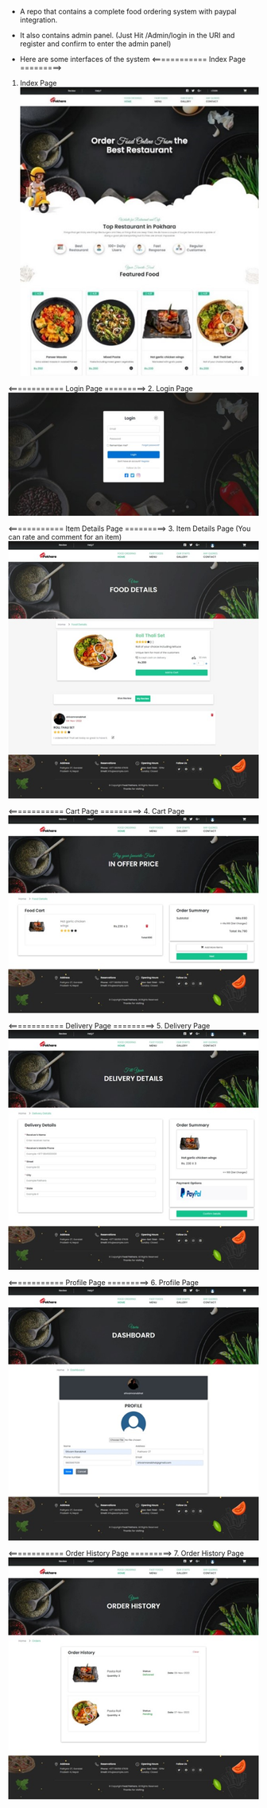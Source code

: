 * A repo that contains a complete food ordering system with paypal integration. 
* It also contains admin panel. (Just Hit /Admin/login in the URI and register and confirm to enter the admin panel)

* Here are some interfaces of the system
<============ Index Page =========>
1. Index Page
![Index_Page-Desktop-View](./output/Home.jpg)

<============ Login Page =========>
2. Login Page
![Login_Page-Desktop-View](./output/Login.jpg)

<============ Item Details Page =========>
3. Item Details Page (You can rate and comment for an item)
![Item_Details-Desktop-View](./output/Item%20Details.jpg)

<============ Cart Page =========>
4. Cart Page
![Cart-Desktop-View](./output/Cart.jpg)

<============ Delivery Page =========>
5. Delivery Page
![Delivery_Page-Desktop-View](./output/delivery.jpg)

<============ Profile Page =========>
6. Profile Page
![Profile_Page-Desktop-View](./output/Profile.jpg)

<============ Order History Page =========>
7. Order History Page
![OrderHistory_Page-Desktop-View](./output/Order%20History.jpg)